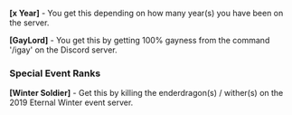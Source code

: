 **[x Year]** - You get this depending on how many year(s) you have been on the server.

**[GayLord]** - You get this by getting 100% gayness from the command '/igay' on the Discord server.

### Special Event Ranks

**[Winter Soldier]** - Get this by killing the enderdragon(s) / wither(s) on the 2019 Eternal Winter event server.
